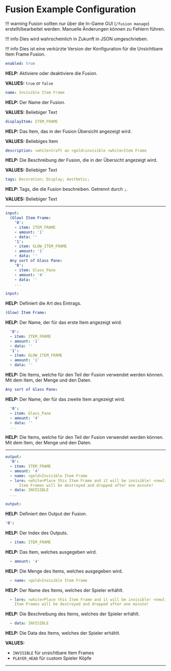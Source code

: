 # Fusion Example Configuration

!!! warning
    Fusion sollten nur über die In-Game GUI (`/fusion manage`) erstellt/bearbeitet werden. Manuelle Änderungen können zu Fehlern führen.

!!! info
    Dies wird wahrscheinlich in Zukunft in JSON umgeschrieben.

!!! info
    Dies ist eine verkürzte Version der Konfiguration für die Unsichtbare Item Frame Fusion.

```yaml
enabled: true
```

**HELP:** Aktiviere oder deaktiviere die Fusion.

**VALUES:** `true` or `false`

```yaml
name: Invisible Item Frame
```

**HELP:** Der Name der Fusion.

**VALUES:** Beliebiger Text

```yaml
displayItem: ITEM_FRAME
```

**HELP:** Das Item, das in der Fusion Übersicht angezeigt wird.

**VALUES:** Beliebiges Item

```yaml
description: <white>Craft an <gold>invisible <white>Item Frame
```

**HELP:** Die Beschreibung der Fusion, die in der Übersicht angezeigt wird.

**VALUES:** Beliebiger Text

```yaml
tags: Decoration; Display; Aesthetic;
```

**HELP:** Tags, die die Fusion beschreiben. Getrennt durch `;`.

**VALUES:** Beliebiger Text

---

```yaml
input:
  (Glow) Item Frame:
    '0':
    - item: ITEM_FRAME
    - amount: '1'
    - data: ''
    '1':
    - item: GLOW_ITEM_FRAME
    - amount: '1'
    - data: ''
  Any sort of Glass Pane:
    '0':
    - item: Glass_Pane
    - amount: '4'
    - data: ''
    ...
```

```yaml
input:
```

**HELP:** Definiert die Art des Eintrags.

```yaml
(Glow) Item Frame:
```

**HELP:** Der Name, der für das erste Item angezeigt wird.

```yaml
  '0':
  - item: ITEM_FRAME
  - amount: '1'
  - data: ''
  '1':
  - item: GLOW_ITEM_FRAME
  - amount: '1'
  - data: ''
```

**HELP:** Die Items, welche für den Teil der Fusion verwendet werden können. Mit dem Item, der Menge und den Daten.

```yaml
Any sort of Glass Pane:
```

**HELP:** Der Name, der für das zweite Item angezeigt wird.

```yaml
  '0':
  - item: Glass_Pane
  - amount: '4'
  - data: ''
  ...
```

**HELP:** Die Items, welche für den Teil der Fusion verwendet werden können. Mit dem Item, der Menge und den Daten.

---

```yaml
output:
  '0':
  - item: ITEM_FRAME
  - amount: '4'
  - name: <gold>Invisible Item Frame
  - lore: <white>Place this Item Frame and it will be invisible! <newline><red>Empty
      Item Frames will be destroyed and dropped after one minute!
  - data: INVISIBLE
  ...
```

```yaml
output:
```

**HELP:** Definiert den Output der Fusion.

```yaml
'0':
```

**HELP:** Der Index des Outputs.

```yaml
  - item: ITEM_FRAME
```

**HELP:** Das Item, welches ausgegeben wird.

```yaml
  - amount: '4'
```

**HELP:** Die Menge des Items, welches ausgegeben wird.

```yaml
  - name: <gold>Invisible Item Frame
```

**HELP:** Der Name des Items, welches der Spieler erhählt.

```yaml
  - lore: <white>Place this Item Frame and it will be invisible! <newline><red>Empty
    Item Frames will be destroyed and dropped after one minute!
```

**HELP:** Die Beschreibung des Items, welches der Spieler erhählt.

```yaml
  - data: INVISIBLE
```

**HELP:** Die Data des Items, welches der Spieler erhählt.

**VALUES:**

- `INVISIBLE` für unsichtbare Item Frames
- `PLAYER_HEAD` für custom Spieler Köpfe

---
